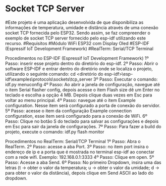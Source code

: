 
Socket TCP Server
=============
#Este projeto é uma aplicação desenvolvida de que disponibiliza as informações de temperatura, umidade e distância através de uma conexão socket TCP fornecida pelo ESP32. Sendo assim, se faz compreender o exemplo de socket TCP server fornecido pelo esp-idf utilizando este recurso.
#Requisitos 
#Módulo WiFi ESP32 com Display Oled 
#ESP-IDF (Espressif IoT Development Framework)
#RealTerm: Serial/TCP Terminal


Procedimentos no ESP-IDF (Espressif IoT Development Framework)
1º Passo: inserir esse projeto dentro do diretório do esp-idf.
2º Passo: Abrir o software ESP-IDF e entrar dentro do diretório onde se localiza o projeto, utilizando o seguinte comando: cd <diretório do esp-idf>\esp-idf\examples\protocols\sockets\tcp_server
3º Passo: Executar o comando: idf.py menuconfig
4º Passo: Ao abrir a janela de configuração, navegue até o item Serial flasher config, depois acesse o item Flash size dê um Enter no teclado e escolha a opção 4 MB. Depois clique duas vezes em Esc para voltar ao menu principal. 
4º Passo: navegue até o item Example configuration. Nesse item será configurado a porta de conexão do servidor. 
5º Passo: acesse o item da configuração Example connection configuration, esse item será configurado para a conexão de WiFi. 
6º Passo: Clique no botão S do teclado para salvar as configurações e depois em Esc para sair da janela de configurações.
7º Passo: Para fazer a build do projeto, execute o comando: idf.py flash monitor

Procedimentos no RealTerm: Serial/TCP Terminal
1º Passo: Abra o RealTerm.
2º Passo: acesse a aba Port.
3º Passo: no item port insira o endereço de ip e a porta que é mostrada no terminal esp-idf ao conectar com a rede wifi. Exemplo: 192.168.0.1:3333
4º Passo: Clique em open.
5º Passo: Acesse a aba Send. 
6º Passo: No primeiro Dropdown, insira uma das letras (t -> obter o valor da temperatura; u -> obter o valor da umidade; d -> para obter o valor da distância), depois clique em Send ASCII ao lado do dropdown.
